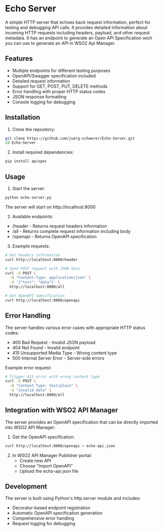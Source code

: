 # Echo Server

A simple HTTP server that echoes back request information, perfect for testing and debugging API calls. It provides detailed information about incoming HTTP requests including headers, payload, and other request metadata. It has an endpoint to generate an Open API Specification wich you can use to generate an API in WSO2 Api Manager.

## Features

- Multiple endpoints for different testing purposes
- OpenAPI/Swagger specification included
- Detailed request information
- Support for GET, POST, PUT, DELETE methods
- Error handling with proper HTTP status codes
- JSON response formatting
- Console logging for debugging

## Installation

1. Clone the repository:
```bash
git clone https://github.com/juerg-schaerer/Echo-Server.git
cd Echo-Server
```

2. Install required dependencies:
```bash
pip install apispec
```

## Usage

1. Start the server:
```bash
python echo-server.py
```

The server will start on http://localhost:8000

2. Available endpoints:
- /header - Returns request headers information
- /all - Returns complete request information including body
- /openapi - Returns OpenAPI specification

3. Example requests:
```bash
# Get headers information
curl http://localhost:8000/header

# Send POST request with JSON data
curl -X POST \
  -H "Content-Type: application/json" \
  -d '{"test": "data"}' \
  http://localhost:8000/all

# Get OpenAPI specification
curl http://localhost:8000/openapi
```

## Error Handling
The server handles various error cases with appropriate HTTP status codes:

- 400 Bad Request - Invalid JSON payload
- 404 Not Found - Invalid endpoint
- 415 Unsupported Media Type - Wrong content type
- 500 Internal Server Error - Server-side errors

Example error request:
```bash
# Trigger 415 error with wrong content type
curl -X POST \
  -H "Content-Type: text/plain" \
  -d "invalid data" \
  http://localhost:8000/all
 ```
 ## Integration with WSO2 API Manager
The server provides an OpenAPI specification that can be directly imported into WSO2 API Manager:

1. Get the OpenAPI specification:
```bash
curl http://localhost:8000/openapi > echo-api.json
 ```

2. In WSO2 API Manager Publisher portal:
   - Create new API
   - Choose "Import OpenAPI"
   - Upload the echo-api.json file

## Development
The server is built using Python's http.server module and includes:

- Decorator-based endpoint registration
- Automatic OpenAPI specification generation
- Comprehensive error handling
- Request logging for debugging
